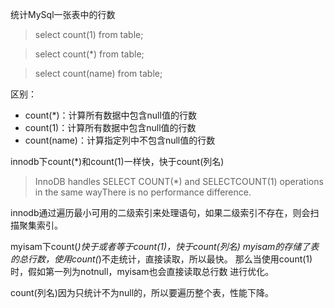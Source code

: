 统计MySql一张表中的行数

> select count(1) from table;

> select count(*) from table;

> select count(name) from table;

区别：

- count(*)：计算所有数据中包含null值的行数
- count(1)：计算所有数据中包含null值的行数
- count(name)：计算指定列中不包含null值的行数

innodb下count(*)和count(1)一样快，快于count(列名)

> InnoDB handles SELECT COUNT(*) and SELECTCOUNT(1) operations in the same wayThere is no performance difference.

innodb通过遍历最小可用的二级索引来处理语句，如果二级索引不存在，则会扫描聚集索引。

myisam下count(*)快于或者等于count(1)，快于count(列名)
myisam的存储了表的总行数，使用count(*)不走统计，直接读取，所以最快。
那么当使用count(1)时，假如第一列为notnull，myisam也会直接读取总行数
进行优化。

count(列名)因为只统计不为null的，所以要遍历整个表，性能下降。